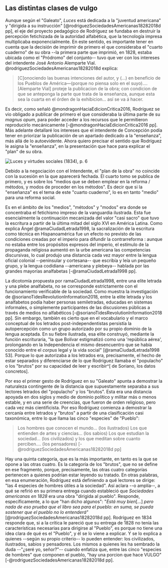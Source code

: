 ## Las distintas clases de vulgo

Aunque según el "Galeato", *Luces* está dedicada a la "juventud americana" y "dirigida a su instrucción" [@rodriguezSociedadesAmericanas18282018d pp], el eje del proyecto pedagógico de Rodríguez se fundaba en destruir la percepción fetichizada de la autoridad alfabética, que la tecnología impresa multiplicaba exponencialmente. En este sentido, es importante tener en cuenta que la decisión de imprimir de primero el que consideraba el "cuarto cuaderno" de su obra --la primera parte que imprimió, en 1828, estaba ubicada como el "Pródromo" del conjunto-- tuvo que ver con los intereses del intendente José Antonio Alemparte Vial.  @rodriguezSociedadesAmericanas18282018d explica: 

>[C]onociendo las buenas intenciones del autor, y (...) en beneficio de los Pueblos de América—(porque no piensa solo en el suyo).... [Alemparte Vial] proteje la publicacion de la obra; con condicion de que se anteponga la parte que trata de la enseñanza, aunque esta sea la cuarta en el órden de la exhibicion... así se va á hacer.

Es decir, como señaló @mondragonHaciaEdicionCritica2016, Rodríguez se vio obligado a publicar de primero el que consideraba la última parte de su *magnus opum*, para poder acceder a los recursos que le permitieron reproducirlo mecánicamente [-@mondragonHaciaEdicionCritica2016 pp]. Más adelante detallaré los intereses que el intendente de Concepción podía tener en priorizar la publicación de un apartado dedicado a la "enseñanza", más allá de lo autoevidente. Ahora quiero precisar el sentido que Rodríguez le asigna la "enseñanza", en la presentación que hace para explicar el "plan" de su obra.

![*Luces y virtudes sociales* (1834), p. 6](file:///home/febres/Pictures/Screenshots/plan-de-la-obra.png)

Debido a la negociación con el Intendente, el "plan de la obra" no coincide con la sucesión en la que aparecerá fechada. El cuarto tomo se publica de primero, y es  sobre los "medios que se deben emplear en la reforma / métodos, y modos de proceder en los métodos". Es decir que si la "enseñanza" es el tema de este "cuarto cuaderno", lo es en tanto "medio" para una reforma social. 

Es en el ámbito de los "medios", "métodos" y "modos" era donde se concentraba el fetichismo impreso de la vanguardia ilustrada. Esta fue esencialmente la continuación mecanizada del valor "casi sacro" que tuvo la escritura a partir de la última mitad del siglo XVI en América Latina. Como explica Ángel @ramaCiudadLetrada1998, la sacralización de la escritura como técnica en Hispanoamérica fue un efecto no previsto de las condiciones creadas por el imperio para difundir la contrarreforma <!--esto lo afirma ramaCiudadLetrada1998 a partir de José Antonio Maravall, en un texto de 1975, es decir, debería buscar una referencia muchísimo más actualizada-->: aunque no estaba entre los propósitos expresos del imperio, el estímulo de la propaganda religiosa aumentó en la urbe americana las competencias discursivas, lo cual produjo una distancia cada vez mayor entre la lengua oficial colonial --peninsular y cortesana-- que escribía y leía un pequeño grupo, y la lengua codidiana --americana y plebeya-- hablada por las grandes mayorías analfabetas [-@ramaCiudadLetrada1998 pp]. 

La dicotomía propuesta por ramaCiudadLetrada1998, entre una elite letrada y una plebe analfabeta, no se corresponde estrictamente con el funcionamiento verificable de la sociedad. Como muestra la investigación de @sorianoTidesRevolutionInformation2018, entre la elite letrada y los analfabetos podía haber personas semiletradas, educadas en sistemas informales, o simplemente participantes de las discusiones públicas a través de medios no alfabéticos [-@sorianoTidesRevolutionInformation2018 pp]. Sin embargo, también es cierto que en el vocabulario y el marco conceptual de los letrados post-independentistas persistía la autopercepción como un grupo autorizado por su propio dominio de la lengua aceptada. En su fiebre ilustrada, esa elite construyó, mediante la función escrituraria, "la que Bolívar estigmatizó como una 'república aérea', prolongando en la Independencia el mismo desencuentro que se había conocido entre el *corpus* legal y la vida social" [@ramaCiudadLetrada1998 53]. Porque lo que autorizaba a los letrados era, precisamente, el hecho de estar separados y diferenciarse de lo que Rodríguez llamaba el "populacho" o los "brutos" por su capacidad de leer y escribir^[ de Soriano, los datos concretos]. 

Por eso el primer gesto de Rodríguez en su "Galeato" apunta a demostrar la naturaleza contingente de la distancia que supuestamente separaba a sus lectores letrados del "populacho" y los "brutos". Esta era una distancia apoyada en dos siglos y medio de dominio político y militar más o menos estable, y en una serie de creencias, que fueron de orden religioso, pero cada vez más cientificista. Por eso Rodríguez comienza a demostrar la cercanía entre letrados y "brutos" a partir de una clasificación casi taxonómica, entre lo que llama las cinco "especies" de "Pueblo": 

>Los hombres que conocen el mundo…
(los ilustrados)
Los que entienden de artes y ciencias…
(los sabios)
Los que estudian la sociedad…
(los civilizados)
y los que meditan sobre cuanto perciben….
(los pensadores) [-@rodriguezSociedadesAmericanas18282018d pp]

Hay una quinta categoría, que es la más importante, en tanto es la que se opone a las otras cuatro. Es la categoría de los "brutos", que no se define en ese fragmento, porque, precisamente, las otras cuatro categorías  pertenecen a quienes podrían estar leyendo su tratado. En otras palabras, en esa enumeración, Rodríguez está definiendo a qué lectores se dirige: "las 4 especies de hombres útiles a la sociedad". Así aclara --o amplía--, a qué se refirió en su primera entrega cuando estableció que *Sociedades americanas en 1828* era una obra "dirigida al pueblo". Responde, específicamente, a lo que "han dicho algunos": "*Está muy bien*[...] *pero nada de eso prueba que el libro sea para el pueblo: en suma, se pueda sostener que el pueblo no lo entenderá*” [@rodriguezSociedadesAmericanas18282018d pp]. Rodríguez en 1834 responde que, si a la crítica le pareció que su entrega de 1828 no tenía las características necesarias para dirigirse al "Pueblo", es porque no tiene una idea clara de qué es el "Pueblo", y él se lo viene a explicar. Y se lo explica a quienes --según su propio criterio-- lo pueden entender: los civilizados, ilustrados, sabios y pensadores. Los mismos a quienes les ha sembrado la duda --"¿seré yo, señor?"-- cuando enfatiza que, entre las cinco "especies de hombres" que componen el pueblo, "hay una porcion que hace VULGO" [-@rodriguezSociedadesAmericanas18282018d pp]. 